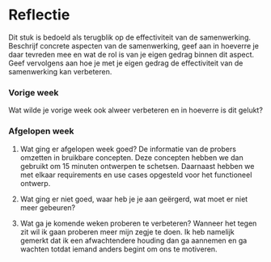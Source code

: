 Reflectie
==========

Dit stuk is bedoeld als terugblik op de effectiviteit van de samenwerking.
Beschrijf concrete aspecten van de samenwerking, geef aan in hoeverre je daar tevreden mee en wat de rol is
 van je eigen gedrag binnen dit aspect. Geef vervolgens aan hoe je met je eigen gedrag de effectiviteit van 
 de samenwerking kan verbeteren.
 

### Vorige week
Wat wilde je vorige week ook alweer verbeteren en in hoeverre is dit gelukt?

### Afgelopen week
1.  Wat ging er afgelopen week goed?
De informatie van de probers omzetten in bruikbare concepten. Deze concepten hebben we dan gebruikt om 15 minuten ontwerpen te schetsen. Daarnaast hebben we met elkaar requirements en use cases opgesteld voor het functioneel ontwerp.

2. Wat ging er niet goed, waar heb je je aan geërgerd, wat moet er niet meer gebeuren?



3. Wat ga je komende weken proberen te verbeteren?
Wanneer het tegen zit wil ik gaan proberen meer mijn zegje te doen. Ik heb namelijk gemerkt dat ik een afwachtendere houding dan ga aannemen en ga wachten totdat iemand anders begint om ons te motiveren.